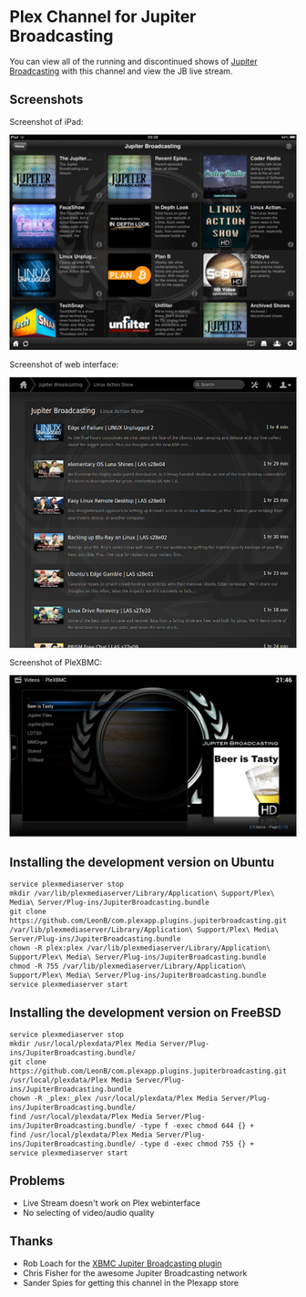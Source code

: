 # Plex Channel for Jupiter Broadcasting

You can view all of the running and discontinued shows of [Jupiter Broadcasting](http://www.jupiterbroadcasting.com) with this channel and view the JB live stream.

## Screenshots

Screenshot of iPad:

![Screenshot of iPad: shows view](Contents/Resources/Screenshots/iPad-shows.jpg?raw=true)

Screenshot of web interface:

![Screenshot of web interface: episodes view](Contents/Resources/Screenshots/Web-episodes.jpg?raw=true)

Screenshot of PleXBMC:

![Screenshot of Plex on XBMC: archive view](Contents/Resources/Screenshots/PleXBMC-archive.jpg?raw=true)

## Installing the development version on Ubuntu

``` shell
service plexmediaserver stop
mkdir /var/lib/plexmediaserver/Library/Application\ Support/Plex\ Media\ Server/Plug-ins/JupiterBroadcasting.bundle
git clone https://github.com/LeonB/com.plexapp.plugins.jupiterbroadcasting.git /var/lib/plexmediaserver/Library/Application\ Support/Plex\ Media\ Server/Plug-ins/JupiterBroadcasting.bundle
chown -R plex:plex /var/lib/plexmediaserver/Library/Application\ Support/Plex\ Media\ Server/Plug-ins/JupiterBroadcasting.bundle
chmod -R 755 /var/lib/plexmediaserver/Library/Application\ Support/Plex\ Media\ Server/Plug-ins/JupiterBroadcasting.bundle
service plexmediaserver start
```

## Installing the development version on FreeBSD

``` shell
service plexmediaserver stop
mkdir /usr/local/plexdata/Plex Media Server/Plug-ins/JupiterBroadcasting.bundle/
git clone https://github.com/LeonB/com.plexapp.plugins.jupiterbroadcasting.git /usr/local/plexdata/Plex Media Server/Plug-ins/JupiterBroadcasting.bundle
chown -R _plex:_plex /usr/local/plexdata/Plex Media Server/Plug-ins/JupiterBroadcasting.bundle/
find /usr/local/plexdata/Plex Media Server/Plug-ins/JupiterBroadcasting.bundle/ -type f -exec chmod 644 {} +
find /usr/local/plexdata/Plex Media Server/Plug-ins/JupiterBroadcasting.bundle/ -type d -exec chmod 755 {} +
service plexmediaserver start
```

## Problems ##

- Live Stream doesn't work on Plex webinterface
- No selecting of video/audio quality

## Thanks ##

- Rob Loach for the [XBMC Jupiter Broadcasting plugin](https://github.com/RobLoach/plugin.video.jupiterbroadcasting)
- Chris Fisher for the awesome Jupiter Broadcasting network
- Sander Spies for getting this channel in the Plexapp store
